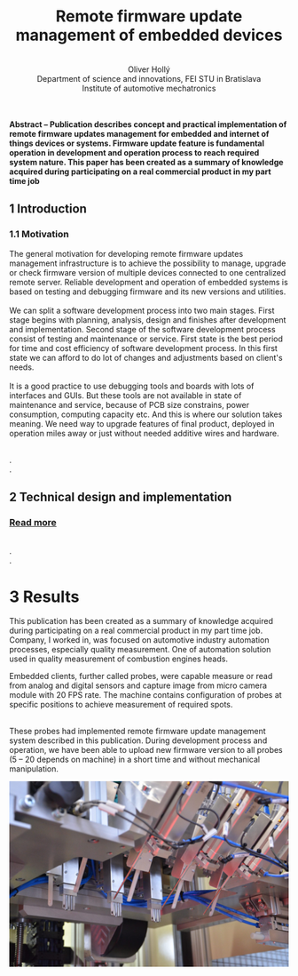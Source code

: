 # <div align="center">Remote firmware update management of embedded devices</div>

<br/>

<div align="center">Oliver Hollý</div>

<div align="center">Department of science and innovations, FEI STU in Bratislava</div>

<div align="center">Institute of automotive mechatronics</div>

<br/>
<br/>

**Abstract – Publication describes concept and practical implementation of remote firmware updates management for embedded and internet of things devices or systems. Firmware update feature is fundamental operation in development and operation process to reach required system nature. This paper has been created as a summary of knowledge acquired during participating on a real commercial product in my part time job**


## 1 Introduction
### 1.1 Motivation

The general motivation for developing remote firmware updates management infrastructure is to achieve the possibility to manage, upgrade or check firmware version of multiple devices connected to one centralized remote server. Reliable development and operation of embedded systems is based on testing and debugging firmware and its new versions and utilities.
<br/>
<br/>
We can split a software development process into two main stages. First stage begins with planning, analysis, design and finishes after development and implementation. Second stage of the software development process consist of testing and maintenance or service. First state is the best period for time and cost efficiency of software development process. In this first state we can afford to do lot of changes and adjustments based on client's needs.
<br/>
<br/>
It is a good practice to use debugging tools and boards with lots of interfaces and GUIs. But these tools are not available in state of maintenance and service, because of PCB size constrains, power consumption, computing capacity etc. And this is where our solution takes meaning. We need way to upgrade features of final product, deployed in operation miles away or just without needed additive wires and hardware.

<br/>.
<br/>.

## 2 Technical design and implementation

### [Read more](https://github.com/Zahorack/udp-firmware-uploader/blob/master/HOLLY_SVOC_2020.pdf)
<br/>.
<br/>.


# 3 Results

This publication has been created as a summary of knowledge
acquired during participating on a real commercial product in
my part time job. Company, I worked in, was focused on
automotive industry automation processes, especially quality
measurement. One of automation
solution used in quality measurement of combustion engines
heads.
<br/>

Embedded clients, further called probes, were capable
measure or read from analog and digital sensors and capture
image from micro camera module with 20 FPS rate. The
machine contains configuration of probes at specific positions
to achieve measurement of required spots.

<br/>
These probes had implemented remote firmware update
management system described in this publication. During
development process and operation, we have been able to
upload new firmware version to all probes (5 – 20 depends on
machine) in a short time and without mechanical manipulation.
<br/>

<p align="center">
<img src="https://github.com/Zahorack/udp-firmware-uploader/blob/master/img/probes.jpg" width="600" title="hover text">
</p>

